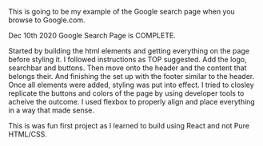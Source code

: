 This is going to be my example of the Google search page when you browse to Google.com.

Dec 10th 2020 Google Search Page is COMPLETE.

Started by building the html elements and getting everything on the page before styling it. I followed instructions as TOP suggested. Add the logo, searchbar and buttons. Then move onto the header and the content that belongs their. And finishing the set up with the footer similar to the header. Once all elements were added, styling was put into effect. I tried to closley replicate the buttons and colors of the page by using developer tools to acheive the outcome. I used flexbox to properly align and place everything in a way that made sense. 

This is was fun first project as I learned to build using React and not Pure HTML/CSS. 

